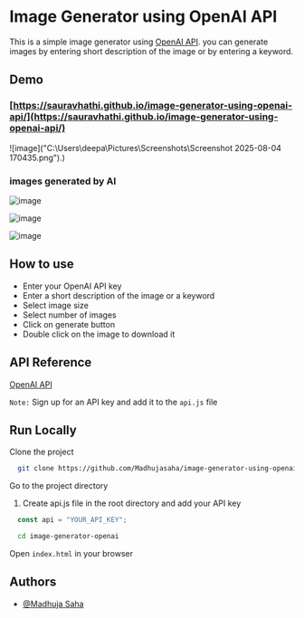 # Image Generator using OpenAI API

This is a simple image generator using [OpenAI API](https://openai.com/api/). you can generate images by entering short description of the image or by entering a keyword.

## Demo

### [https://sauravhathi.github.io/image-generator-using-openai-api/](https://sauravhathi.github.io/image-generator-using-openai-api/)

![image]("C:\Users\deepa\Pictures\Screenshots\Screenshot 2025-08-04 170435.png").)
### images generated by AI
![image](https://user-images.githubusercontent.com/61316762/202867487-65e9fda0-f24d-46e8-b95e-4f6b4cc29199.png)

![image](https://user-images.githubusercontent.com/61316762/202919273-86aa69e3-0a09-4161-bf31-a011ae0306a4.png)

![image](https://user-images.githubusercontent.com/61316762/202919277-94c5f69e-cce1-470f-ac00-ff29db71d6dc.png)

## How to use

- Enter your OpenAI API key
- Enter a short description of the image or a keyword
- Select image size
- Select number of images
- Click on generate button
- Double click on the image to download it

## API Reference

[OpenAI API](https://openai.com/api/)

`Note:` Sign up for an API key and add it to the `api.js` file

## Run Locally

Clone the project

```bash
  git clone https://github.com/Madhujasaha/image-generator-using-openai-api
```

Go to the project directory

1. Create api.js file in the root directory and add your API key

```javascript
  const api = "YOUR_API_KEY";
```

```bash
  cd image-generator-openai
```

Open `index.html` in your browser

## Authors

- [@Madhuja Saha](https://github.com/Madhujasaha)

